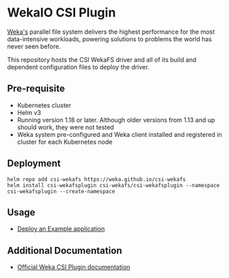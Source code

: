 # WekaIO CSI Plugin
[Weka's](https://weka.io) parallel file system delivers the highest performance for the most data-intensive workloads, 
powering solutions to problems the world has never seen before.

This repository hosts the CSI WekaFS driver and all of its build and dependent configuration files to deploy the driver.

## Pre-requisite
- Kubernetes cluster
- Helm v3
- Running version 1.18 or later. Although older versions from 1.13 and up should work, they were not tested
- Weka system pre-configured and Weka client installed and registered in cluster for each Kubernetes node
## Deployment
```shell
helm repo add csi-wekafs https://weka.github.io/csi-wekafs
helm install csi-wekafsplugin csi-wekafs/csi-wekafsplugin --namespace csi-wekafsplugin --create-namespace
```
## Usage
- [Deploy an Example application](https://github.com/weka/csi-wekafs/blob/master/docs/usage.md)
## Additional Documentation
- [Official Weka CSI Plugin documentation](https://docs.weka.io/appendix/weka-csi-plugin)
